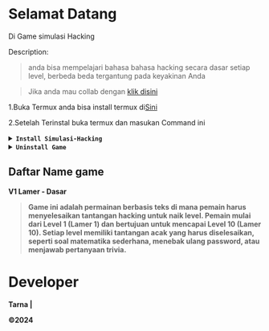 # Selamat Datang
   Di Game simulasi Hacking
   
   Description:
   > anda bisa mempelajari bahasa bahasa hacking secara dasar setiap level,
   > berbeda beda tergantung pada keyakinan Anda
   
   > Jika anda mau collab dengan [klik
   disini](https://chat.whatsapp.com/Gomu4BhzluT3gaXRHmNs4n)
     
   1.Buka Termux anda bisa install termux di[Sini](https://f-droid.org/en/packages/com.termux/)
   
   2.Setelah Terinstal buka termux dan masukan Command ini
   
<details><br><summary><b><code>Install Simulasi-Hacking</code><b></summary>

   ```
   pkg install && pkg update
   ```
   
   ```
   pkg install python3 && pkg install python-pip
   ```
   
   ```
   git clone https://github.com/TarnaWijaya/Simulasi-Hacking.git
   ```
   
   ```
   cd ~ | cd Simulasi-Hacking && ls
   ```
   
   Pilih Level Game 
   ```
   cd <namefolder>
   ```
   
   Menjalankannya
   ```
   python <namefile>
   ```
   
</details>

<details><summary><b><code>Uninstall Game</code></b></summary>

```
cd ~ | rm -r Simulasi-Hacking | ls
```

</details>

## Daftar Name game

V1 Lamer - Dasar
> Game ini adalah permainan berbasis teks di mana pemain harus menyelesaikan
tantangan hacking untuk naik level. Pemain mulai dari Level 1 (Lamer 1) dan
bertujuan untuk mencapai Level 10 (Lamer 10). Setiap level memiliki tantangan
acak yang harus diselesaikan, seperti soal matematika sederhana, menebak ulang
password, atau menjawab pertanyaan trivia.



# Developer
Tarna | 

©2024